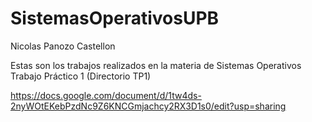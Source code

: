# SistemasOperativosUPB
Nicolas Panozo Castellon

Estas son los trabajos realizados en la materia de Sistemas Operativos
Trabajo Práctico 1 (Directorio TP1)

https://docs.google.com/document/d/1tw4ds-2nyWOtEKebPzdNc9Z6KNCGmjachcy2RX3D1s0/edit?usp=sharing

